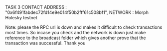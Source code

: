 TASK 3
CONTACT ADDRESS : "0x6f491fabdec72fd14e9e014f50b2fff61c508bf1",
NETWORK : Morph Holesky testnet

Note: please the RPC url is down and makes it difficult to check transactions most times. So incase you check and the network is down just make reference to the broadcast folder which gives another prove that the transaction was successful. Thank you